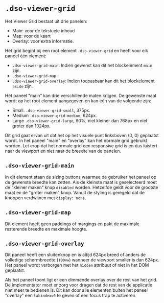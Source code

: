 # `.dso-viewer-grid`

Het Viewer Grid bestaat uit drie panelen:

* Main: voor de tekstuele inhoud
* Map: voor de kaart
* Overlay: voor extra informatie.

Het grid begint bij een root element `.dso-viewer-grid` en heeft voor elk paneel één element:

* `.dso-viewer-grid-main`: Indien gewenst kan dit het blockelement `main` zijn.
* `.dso-viewer-grid-map`
* `.dso-viewer-grid-overlay`: Indien toepasbaar kan dit het blockelement `aside` zijn.

Het paneel "main" kan drie verschillende maten krijgen. De gewenste maat wordt op het root element aangegeven en kan één van de volgende zijn:

* Small. `.dso-viewer-grid-small`, 375px.
* Medium `.dso-viewer-grid-medium`, 624px.
* Large `.dso-viewer-grid-large`, 60%, niet kleiner dan 768px en niet groter dan 1024px.

Dit grid gaat ervan uit dat het op het visuele punt linksboven (0, 0) geplaatst wordt. In het paneel "main" en "overlay" kan het normale grid gebruikt worden. Let erop dat het normale grid een responsive grid is en dus luistert naar de viewport en niet naar de breedte van de panelen.

## `.dso-viewer-grid-main`

In dit element staan de sizing buttons waarmee de gebruiker het paneel op de gewenste breedte kan zetten. Als de kleinste maat is geselecteerd moet de "kleiner maken" knop `disabled` worden. Hetzelfde geldt voor de grootste maat en de "groter maken" knop. Vanuit de styling is geregeld dat de knoppen verdwijnen met `display: none`.

## `.dso-viewer-grid-map`

Dit element heeft geen paddings of margings en pakt de maximale resterende breedte en maximale hoogte.

## `.dso-viewer-grid-overlay`

Dit paneel heeft een sluitenknop en is altijd 624px breed of anders de volledige schermbreedte (`100vw`) wanneer de viewport smaller is dan 624px. Het paneel wordt verborgen met het `hidden` attribuut of niet in het DOM geplaatst.

Als het paneel toont ligt er een dimmende overlay over de rest van het grid. De implementator moet er zorg voor dragen dat de rest van de applicatie niet meer te bedienen is. Dit kan door alle elementen buiten het paneel "overlay" een `tabindex=0` te geven of een focus trap te activeren.
